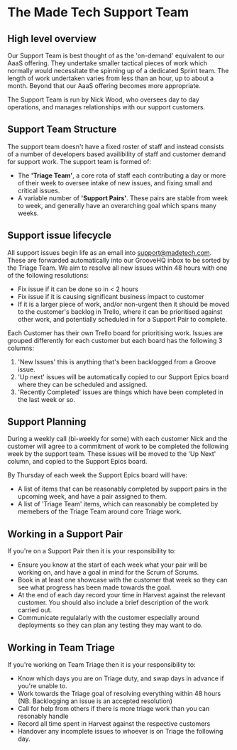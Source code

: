 # The Made Tech Support Team

## High level overview

Our Support Team is best thought of as the 'on-demand' equivalent to our AaaS offering. They undertake smaller tactical pieces of work which normally would necessitate the spinning up of a dedicated Sprint team. The length of work undertaken varies from less than an hour, up to about a month. Beyond that our AaaS offering becomes more appropriate.

The Support Team is run by Nick Wood, who oversees day to day operations, and manages relationships with our support customers.  

## Support Team Structure

The support team doesn't have a fixed roster of staff and instead consists of a number of developers based availibility of staff and customer demand for support work. The support team is formed of:
 * The **'Triage Team'**, a core rota of staff each contributing a day or more of their week to oversee intake of new issues, and fixing small and critical issues.
 * A variable number of **'Support Pairs'**. These pairs are stable from week to week, and generally have an overarching goal which spans many weeks.

## Support issue lifecycle

All support issues begin life as an email into support@madetech.com. These are forwarded automatically into our GrooveHQ inbox to be sorted by the Triage Team. We aim to resolve all new issues within 48 hours with one of the following resolutions:
* Fix issue if it can be done so in < 2 hours
* Fix issue if it is causing significant business impact to customer
* If it is a larger piece of work, and/or non-urgent then it should be moved to the customer's backlog in Trello, where it can be prioritised against other work, and potentially scheduled in for a Support Pair to complete.

Each Customer has their own Trello board for prioritising work. Issues are grouped differently for each customer but each board has the following 3 columns:
1. 'New Issues' this is anything that's been backlogged from a Groove issue.
2. 'Up next' issues will be automatically copied to our Support Epics board where they can be scheduled and assigned.
3. 'Recently Completed' issues are things which have been completed in the last week or so.

## Support Planning

During a weekly call (bi-weekly for some) with each customer Nick and the customer will agree to a commitment of work to be completed the following week by the support team. These issues will be moved to the 'Up Next' column, and copied to the Support Epics board.

By Thursday of each week the Support Epics board will have:
 * A list of items that can be reasonably completed by support pairs in the upcoming week, and have a pair assigned to them.
 * A list of 'Triage Team' items, which can reasonably be completed by memebers of the Triage Team around core Triage work.

## Working in a Support Pair

If you're on a Support Pair then it is your responsibility to:
 * Ensure you know at the start of each week what your pair will be working on, and have a goal in mind for the Scrum of Scrums.
 * Book in at least one showcase with the customer that week so they can see what progress has been made towards the goal.
 * At the end of each day record your time in Harvest against the relevant customer. You should also include a brief description of the work carried out.
 * Communicate regulalarly with the customer especially around deployments so they can plan any testing they may want to do.

## Working in Team Triage

If you're working on Team Triage then it is your responsibility to:
 * Know which days you are on Triage duty, and swap days in advance if you're unable to.
 * Work towards the Triage goal of resolving everything within 48 hours (NB. Backlogging an issue is an accepted resolution)
 * Call for help from others if there is more triage work than you can resonably handle
 * Record all time spent in Harvest against the respective customers
 * Handover any incomplete issues to whoever is on Triage the following day.
